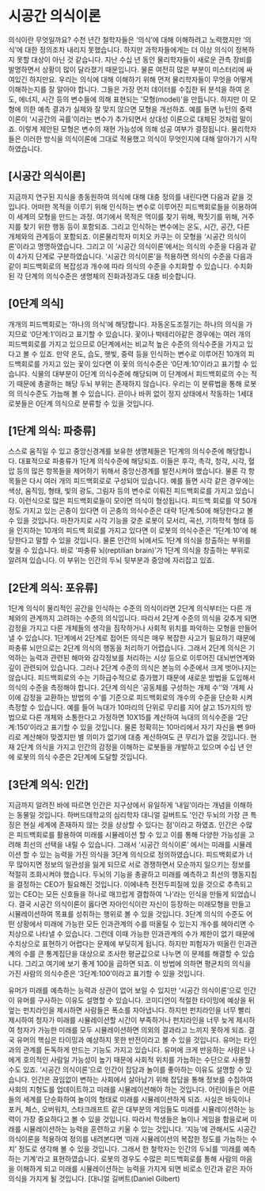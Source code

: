 # 시공간 의식이론

의식이란 무엇일까요? 수천 년간 철학자들은 ‘의식’에 대해 이해하려고 노력했지만 ‘의식’에 대한 정의조차 내리지 못했습니다. 하지만 과학자들에게는 더 이상 의식이 정복하지 못할 대상이 아닌 것 같습니다. 지난 수십 년 동안 물리학자들이 새로운 관측 장비를 발명하면서 상황이 많이 달라졌기 때문입니다. 물론 여전히 많은 부분이 미스터리에 싸여있긴 하지만요. 
 우리는 의식에 대해 이해하기 위해 먼저 물리학자들이 무엇을 어떻게 이해하는지를 잘 알아야 합니다. 그들은 가장 먼저 데이터를 수집한 뒤 분석을 하여 온도, 에너지, 시간 등의 변수들에 의해 표현되는 '모형(model)'을 만듭니다. 하지만 이 모형에 의한 예측 결과가 실제와 잘 맞지 않으면 모형을 개선하죠. 예를 들면 뉴턴의 중력 이론이 ‘시공간의 곡률’이라는 변수가 추가되면서 상대성 이론으로 대체된 것처럼 말이죠. 이렇게 제안된 모형은 변수의 재현 가능성에 의해 성공 여부가 결정됩니다. 물리학자들은 이러한 방식을 의식이론에 그대로 적용했고 의식이 무엇인지에 대해 알아가기 시작하였습니다.

## [시공간 의식이론]
지금까지 연구된 지식을 총동원하여 의식에 대해 대충 정의를 내린다면 다음과 같을 것입니다. 어떠한 목적을 이루기 위해 인식하는 변수로 이루어진 피드백회로들을 이용하여 이 세계의 모형을 만드는 과정. 여기에서 목적은 먹이를 찾기 위해, 짝짓기를 위해, 거주지를 찾기 위한 행동 등이 포함되죠. 그리고 인식하는 변수에는 온도, 시간, 공간, 다른 개체와의 관계등이 포함되죠. 이론물리학자 미치오 카쿠는 이 모형을 ‘시공간 의식이론’이라고 명명하였습니다. 그리고 이 ‘시공간 의식이론’에서는 의식의 수준을 다음과 같이 4가지 단계로 구분하였습니다. ‘시공간 의식이론’을 적용하면 의식의 수준을 다음과 같이 피드백회로의 복잡성과 개수에 따라 의식의 수준을 수치화할 수 있습니다. 수치화된 각 단계의 의식수준은 생명체의 진화과정과도 대충 비슷합니다.

## [0단계 의식]
개개의 피드백회로는 ‘하나의 의식’에 해당합니다. 자동온도조절기는 하나의 의식을 가지므로 ‘0단계:1’이라고 표기할 수 있습니다. 꽃이나 박테리아같은 경우에는 여러 개의 피드백회로를 가지고 있으므로 0단계에서는 비교적 높은 수준의 의식수준을 가지고 있다고 볼 수 있죠. 만약 온도, 습도, 햇빛, 중력 등을 인식하는 변수로 이루어진 10개의 피드백회로를 가지고 있는 꽃이 있다면 이 꽃의 의식수준은 ‘0단계:10’이라고 표기할 수 있습니다. 식물의 대부분이 0단계 의식수준에 해당되며 이 단계에서 피드백회로의 수는 적기 때문에 총괄하는 해당 두뇌 부위는 존재하지 않습니다. 우리는 이 분류법을 통해 로봇의 의식수준도 가늠해 볼 수 있습니다. 끈이나 바퀴 없이 정지 상태에서 작동하는 1세대 로봇들은 0단계 의식으로 분류할 수 있을 것입니다. 

## [1단계 의식: 파충류]
스스로 움직일 수 있고 중앙신경계를 보유한 생명체들은 1단계의 의식수준에 해당합니다. 대표적으로 파충류가 1단계 의식수준에 해당되죠. 이들은 후각, 촉각, 청각, 시각, 혈압 등의 많은 항목들을 제어하기 위해서 중앙신경계를 발전시켜야 했습니다. 물론 각 항목들은 다시 여러 개의 피드백회로로 구성되어 있습니다. 예를 들면 시각 같은 경우에는 색상, 움직임, 형태, 빛의 광도, 그림자 등의 변수로 이뤄진 피드백회로를 가지고 있습니다. 이런식으로 많은 피드백회로들이 모이면 의식이 형성됩니다. 피드백 회로를 약 50개 정도 가지고 있는 곤충이 있다면 이 곤충의 의식수준은 대략 1단계:50에 해당한다고 볼 수 있을 것입니다. 마찬가지로 시각 기능을 갖춘 로봇이 모서리, 곡선, 기하학적 형태 등을 인지하는 10개의 피드백 회로를 가지고 있다면 이 로봇의 의식수준은 ‘1단계:10'에 해당한다고 말할 수 있을 것입니다. 물론 인간의 뇌에서도 1단계 의식을 창출하는 부위를 찾을 수 있습니다. 바로 '파충류 뇌(reptilian brain)’가 1단계 의식을 창출하는 부위로 알려져 있습니다. 이 부위는 인간의 두뇌 뒷부분과 중앙에 자리잡고 있죠.

## [2단계 의식: 포유류]
1단계 의식이 물리적인 공간을 인식하는 수준의 의식이라면 2단계 의식부터는 다른 개체와의 관계까지 고려하는 수준의 의식입니다. 따라서 2단계 수준의 의식을 갖추게 되면 감정을 가지고 다른 개체들의 생각을 짐작하거나 사회적 위치를 파악하는 모형을 만들어 낼 수 있습니다. 1단계에서 2단계로 접어든 의식은 매우 복잡한 사고가 필요하기 때문에 파충류 뇌만으로는 2단계 의식의 행동을 처리하기 어렵습니다. 그래서 2단계 의식은 기억하는 능력과 관련된 해마와 감각정보를 처리하는 시상 등으로 이루어진 대뇌번연계와 깊이 관련되어 있습니다. 그러나 2단계 수준의 의식은 본능의 수준에서 크게 벗어나지는 않습니다. 피드백회로의 수는 기하급수적으로 증가했기 때문에 새로운 방법을 도입해서 의식의 수준을 측정해야 합니다. 2단계 의식은 ‘공동체를 구성하는 개체 수’’와 ‘개체 사이에 감정을 교환하는 방법의 수’를 기준으로 피드백회로의 개수의 수준을 단순화 시켜 측정할 수 있습니다. 예를 들어 늑대가 10마리의 단위로 무리를 지어 살고 15가지의 방법으로 다른 개체와 소통한다고 가정하면 10X15를 계산하여 늑대의 의식수준을 ‘2단계:150’이라고 표기할 수 있을 것입니다. 물론 정확히는 10마리에서 자기 자신을 뺀 9마리로 계산해야 맞겠지만 별 의미가 없기에 대충 계산하여도 큰 무리가 없을 것입니다. 현재 2단계 의식을 가지고 인간의 감정을 이해하는 로봇들을 개발하고 있으며 수십 년 안에 로봇의 의식 수준은 2단계에 도달할 것입니다.

## [3단계 의식: 인간]
 지금까지 알려진 바에 따르면 인간은 지구상에서 유일하게 ‘내일’이라는 개념을 이해하는 동물일 것입니다. 하버드대학교의 심리학자 대니얼 길버트도 '인간 두뇌의 가장 큰 특징은 현실 세계에 존재하지 않는 것을 상상할 수 있다는 점'이라고 하였죠. 인간은 수많은 피드백회로를 활용하여 미래를 시뮬레이션 할 수 있고 이를 통해 다양한 가능성을 고려해 최선의 선택을 내릴 수 있습니다. 그래서 ‘시공간 의식이론’ 에서는 미래를 시뮬레이션 할 수 있는 능력을 가진 의식을 3단계 의식으로 정의하였습니다. 피드백회로가 너무 많아지면 정보의 일관성을 잃게 되므로 서로 경쟁하면서 모순까지 일으키는 정보를 적절히 조화시켜야 했습니다. 두뇌의 기능을 총괄하고 미래를 예측하고 최선의 행동지침을 결정하는 CEO가 필요해진 것입니다. 이에내측 전전두피질에 있을 것으로 추측되고 있는 CEO는 모든 신호들을 하나로 매끄럽게 결합하여 ‘나’라는 인식을 만들게 되었습니다. 결국 시공간 의식이론이 옳다면 자아인식이란 자신이 등장하는 미래모형을 만들고 시뮬레이션하여 목표를 성취하는 행위로 볼 수 있을 것입니다. 
 3단계 의식의 수준도 어떤 상황에서 미래에 가능한 모든 인과관계의 수를 떠올릴 수 있는지 개수를 헤아리면 수치상으로 나타낼 수 있습니다. 그런데 이때 가능한 인과관계의 수가 제한이 없기 때문에 수치상으로 표현하기 어렵다는 문제에 부딪히게 됩니다. 하지만 피험자가 떠올린 인과관계의 수를 큰 통계집단을 대상으로 조사한 평균값으로 나누면 이 문제를 해결할 수 있습니다. 그리고 여기에 보기 좋게 100을 곱하면 되죠. 이 방법에 의하면 평균치의 의식을 가진 사람의 의식수준은 ‘3단계:100’이라고 표기할 수 있을 것입니다.

 유머가 미래를 예측하는 능력과 상관이 없어 보일 수 있지만 ‘시공간 의식이론’으로 인간이 유머를 구사하는 이유도 설명할 수 있습니다. 코미디언이 적절한 타이밍에 예상을 뒤엎는 펀치라인을 제시하면 사람들은 폭소를 자아냅니다. 하지만 펀치라인을 너무 빨리 제시하여 청자가 미래를 시뮬레이션할 시간이 부족하거나 펀치라인을 너무 늦게 제시하여 청자가 가능한 미래를 모두 시뮬레이션하면 의외의 결과라고 느끼지 못하게 되죠. 결국 유머의 핵심은 타이밍과 예상하지 못한 반전이라고 볼 수 있을 것입니다. 유머는 타인과의 관계를 돈독하게 만드는 기능도 가지고 있습니다. 유머에 크게 반응하는 사람은 나에게 호의적인 사람일 가능성이 높기 때문에 사회적 위치를 가늠하는 수단으로 사용할 수도 있죠. ‘시공간 의식이론’으로 인간이 잡담과 놀이를 좋아하는 이유도 설명할 수 있습니다. 인간은 끊임없이 변하는 사회에서 살아남기 위해 잡담을 통해 정보를 수집하여 사회의 지형도를 업데이트하고 미래를 시뮬레이션해야 하는 것입니다. 어린이들은 어른들의 세계를 단순화하여 놀이의 형태로 미래를 시뮬레이션하게 되죠. 사실은 바둑이나 포커, 체스, 오버워치, 스타크래프트 같은 대부분의 게임들도 미래를 시뮬레이션하는 능력이 가장 중요하다고 볼 수 있을 것입니다. 따라서 학생들은 놀이나 게임을 함을로써 미래를 시뮬레이션하는 능력을 훈련하고 키울 수 있는 것입니다. ‘지능’에 관해서도 시공간 의식이론을 적용하여 정의를 내려본다면 ‘미래 시뮬레이션의 복잡한 정도를 가늠하는 수치’ 정도로 생각해 볼 수 있을 것입니다. 그래서 한 철학자는 인간의 두뇌를 ‘미래를 예측하는 기계’라고 표현하였습니다. 로봇의 경우도 수많은 피드백회로를 통해 사람의 마음을 이해하게 되고 미래를 시뮬레이션하는 능력을 가지게 되면 비로소 인간과 같은 자아의식을 가지게 될 것입니다. 
[대니얼 길버트(Daniel Gilbert)
